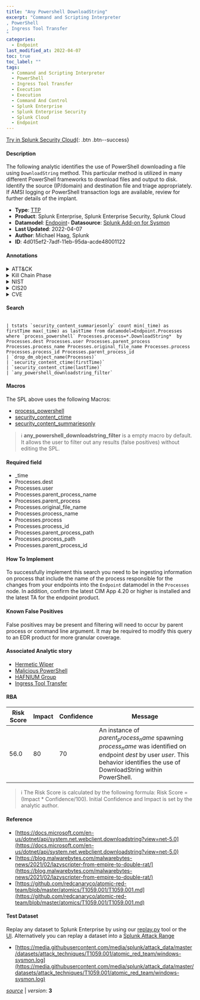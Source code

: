 ```yaml
---
title: "Any Powershell DownloadString"
excerpt: "Command and Scripting Interpreter
, PowerShell
, Ingress Tool Transfer
"
categories:
  - Endpoint
last_modified_at: 2022-04-07
toc: true
toc_label: ""
tags:
  - Command and Scripting Interpreter
  - PowerShell
  - Ingress Tool Transfer
  - Execution
  - Execution
  - Command And Control
  - Splunk Enterprise
  - Splunk Enterprise Security
  - Splunk Cloud
  - Endpoint
---
```




[Try in Splunk Security Cloud](https://www.splunk.com/en_us/products/cyber-security.html){: .btn .btn--success}

#### Description

The following analytic identifies the use of PowerShell downloading a file using `DownloadString` method. This particular method is utilized in many different PowerShell frameworks to download files and output to disk. Identify the source (IP/domain) and destination file and triage appropriately. If AMSI logging or PowerShell transaction logs are available, review for further details of the implant.

- **Type**: [TTP](https://github.com/splunk/security_content/wiki/Detection-Analytic-Types)
- **Product**: Splunk Enterprise, Splunk Enterprise Security, Splunk Cloud
- **Datamodel**: [Endpoint](https://docs.splunk.com/Documentation/CIM/latest/User/Endpoint)- **Datasource**: [Splunk Add-on for Sysmon](https://splunkbase.splunk.com/app/5709)
- **Last Updated**: 2022-04-07
- **Author**: Michael Haag, Splunk
- **ID**: 4d015ef2-7adf-11eb-95da-acde48001122


#### Annotations

<details>
  <summary>ATT&CK</summary>

<div markdown="1">


| ID             | Technique        |  Tactic             |
| -------------- | ---------------- |-------------------- |
| [T1059](https://attack.mitre.org/techniques/T1059/) | Command and Scripting Interpreter | Execution |

| [T1059.001](https://attack.mitre.org/techniques/T1059/001/) | PowerShell | Execution |

| [T1105](https://attack.mitre.org/techniques/T1105/) | Ingress Tool Transfer | Command And Control |

</div>
</details>


<details>
  <summary>Kill Chain Phase</summary>

<div markdown="1">

* Exploitation


</div>
</details>


<details>
  <summary>NIST</summary>

<div markdown="1">



</div>
</details>

<details>
  <summary>CIS20</summary>

<div markdown="1">



</div>
</details>

<details>
  <summary>CVE</summary>

<div markdown="1">


</div>
</details>

#### Search 

```

| tstats `security_content_summariesonly` count min(_time) as firstTime max(_time) as lastTime from datamodel=Endpoint.Processes where `process_powershell` Processes.process=*.DownloadString*  by Processes.dest Processes.user Processes.parent_process Processes.process_name Processes.original_file_name Processes.process Processes.process_id Processes.parent_process_id 
| `drop_dm_object_name(Processes)` 
| `security_content_ctime(firstTime)`
| `security_content_ctime(lastTime)`
| `any_powershell_downloadstring_filter`
```

#### Macros
The SPL above uses the following Macros:
* [process_powershell](https://github.com/splunk/security_content/blob/develop/macros/process_powershell.yml)
* [security_content_ctime](https://github.com/splunk/security_content/blob/develop/macros/security_content_ctime.yml)
* [security_content_summariesonly](https://github.com/splunk/security_content/blob/develop/macros/security_content_summariesonly.yml)

> :information_source:
> **any_powershell_downloadstring_filter** is a empty macro by default. It allows the user to filter out any results (false positives) without editing the SPL.

#### Required field
* _time
* Processes.dest
* Processes.user
* Processes.parent_process_name
* Processes.parent_process
* Processes.original_file_name
* Processes.process_name
* Processes.process
* Processes.process_id
* Processes.parent_process_path
* Processes.process_path
* Processes.parent_process_id


#### How To Implement
To successfully implement this search you need to be ingesting information on process that include the name of the process responsible for the changes from your endpoints into the `Endpoint` datamodel in the `Processes` node. In addition, confirm the latest CIM App 4.20 or higher is installed and the latest TA for the endpoint product.

#### Known False Positives
False positives may be present and filtering will need to occur by parent process or command line argument. It may be required to modify this query to an EDR product for more granular coverage.

#### Associated Analytic story
* [Hermetic Wiper](/stories/hermetic_wiper)
* [Malicious PowerShell](/stories/malicious_powershell)
* [HAFNIUM Group](/stories/hafnium_group)
* [Ingress Tool Transfer](/stories/ingress_tool_transfer)




#### RBA

| Risk Score  | Impact      | Confidence   | Message      |
| ----------- | ----------- |--------------|--------------|
| 56.0 | 80 | 70 | An instance of $parent_process_name$ spawning $process_name$ was identified on endpoint $dest$ by user $user$. This behavior identifies the use of DownloadString within PowerShell. |


> :information_source:
> The Risk Score is calculated by the following formula: Risk Score = (Impact * Confidence/100). Initial Confidence and Impact is set by the analytic author. 

#### Reference

* [https://docs.microsoft.com/en-us/dotnet/api/system.net.webclient.downloadstring?view=net-5.0](https://docs.microsoft.com/en-us/dotnet/api/system.net.webclient.downloadstring?view=net-5.0)
* [https://blog.malwarebytes.com/malwarebytes-news/2021/02/lazyscripter-from-empire-to-double-rat/](https://blog.malwarebytes.com/malwarebytes-news/2021/02/lazyscripter-from-empire-to-double-rat/)
* [https://github.com/redcanaryco/atomic-red-team/blob/master/atomics/T1059.001/T1059.001.md](https://github.com/redcanaryco/atomic-red-team/blob/master/atomics/T1059.001/T1059.001.md)



#### Test Dataset
Replay any dataset to Splunk Enterprise by using our [replay.py](https://github.com/splunk/attack_data#using-replaypy) tool or the [UI](https://github.com/splunk/attack_data#using-ui).
Alternatively you can replay a dataset into a [Splunk Attack Range](https://github.com/splunk/attack_range#replay-dumps-into-attack-range-splunk-server)


* [https://media.githubusercontent.com/media/splunk/attack_data/master/datasets/attack_techniques/T1059.001/atomic_red_team/windows-sysmon.log](https://media.githubusercontent.com/media/splunk/attack_data/master/datasets/attack_techniques/T1059.001/atomic_red_team/windows-sysmon.log)



[*source*](https://github.com/splunk/security_content/tree/develop/detections/endpoint/any_powershell_downloadstring.yml) \| *version*: **3**